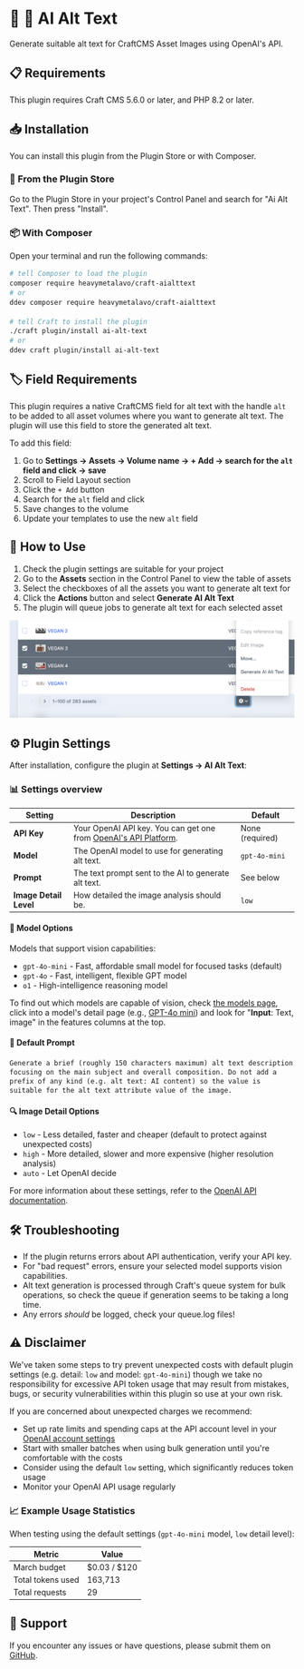 # 🤖 💬 AI Alt Text

Generate suitable alt text for CraftCMS Asset Images using OpenAI's API.

## 📋 Requirements

This plugin requires Craft CMS 5.6.0 or later, and PHP 8.2 or later.

## 📥 Installation

You can install this plugin from the Plugin Store or with Composer.

### 🛒 From the Plugin Store

Go to the Plugin Store in your project's Control Panel and search for "Ai Alt Text". Then press "Install".

### 📦 With Composer

Open your terminal and run the following commands:

```bash
# tell Composer to load the plugin
composer require heavymetalavo/craft-aialttext
# or
ddev composer require heavymetalavo/craft-aialttext

# tell Craft to install the plugin
./craft plugin/install ai-alt-text
# or
ddev craft plugin/install ai-alt-text
```

## 🏷️ Field Requirements

This plugin requires a native CraftCMS field for alt text with the handle `alt` to be added to all asset volumes where you want to generate alt text. The plugin will use this field to store the generated alt text.

To add this field:
1. Go to **Settings → Assets → Volume name → + Add → search for the `alt` field and click → save**
2. Scroll to Field Layout section
3. Click the `+ Add` button
4. Search for the `alt` field and click 
5. Save changes to the volume
6. Update your templates to use the new `alt` field

## 🚀 How to Use

1. Check the plugin settings are suitable for your project
2. Go to the **Assets** section in the Control Panel to view the table of assets
3. Select the checkboxes of all the assets you want to generate alt text for
4. Click the **Actions** button and select **Generate AI Alt Text**
5. The plugin will queue jobs to generate alt text for each selected asset

![CraftCMS asset library table with two assets selected and the 'Generate AI Alt Text' option visible in the dropdown.](craft-aialttext-example.png)

## ⚙️ Plugin Settings

After installation, configure the plugin at **Settings → AI Alt Text**:

### 📊 Settings overview

| Setting | Description | Default |
|---------|-------------|---------|
| **API Key** | Your OpenAI API key. You can get one from [OpenAI's API Platform](https://platform.openai.com/api-keys). | None (required) |
| **Model** | The OpenAI model to use for generating alt text. | `gpt-4o-mini` |
| **Prompt** | The text prompt sent to the AI to generate alt text. | See below |
| **Image Detail Level** | How detailed the image analysis should be. | `low` |

#### 🧠 Model Options
Models that support vision capabilities:
- `gpt-4o-mini` - Fast, affordable small model for focused tasks (default)
- `gpt-4o` - Fast, intelligent, flexible GPT model
- `o1` - High-intelligence reasoning model

To find out which models are capable of vision, check [the models page](https://platform.openai.com/docs/models), click into a model's detail page (e.g., [GPT-4o mini](https://platform.openai.com/docs/models/gpt-4o-mini)) and look for "**Input**: Text, image" in the features columns at the top.

#### 💬 Default Prompt
```
Generate a brief (roughly 150 characters maximum) alt text description focusing on the main subject and overall composition. Do not add a prefix of any kind (e.g. alt text: AI content) so the value is suitable for the alt text attribute value of the image.
```

#### 🔍 Image Detail Options
- `low` - Less detailed, faster and cheaper (default to protect against unexpected costs)
- `high` - More detailed, slower and more expensive (higher resolution analysis)
- `auto` - Let OpenAI decide

For more information about these settings, refer to the [OpenAI API documentation](https://platform.openai.com/docs/guides/images).

## 🛠️ Troubleshooting

- If the plugin returns errors about API authentication, verify your API key.
- For "bad request" errors, ensure your selected model supports vision capabilities.
- Alt text generation is processed through Craft's queue system for bulk operations, so check the queue if generation seems to be taking a long time.
- Any errors _should_ be logged, check your queue.log files!

## ⚠️ Disclaimer

We've taken some steps to try prevent unexpected costs with default plugin settings (e.g. detail: `low` and model: `gpt-4o-mini`) though we take no responsibility for excessive API token usage that may result from mistakes, bugs, or security vulnerabilities within this plugin so use at your own risk.

If you are concerned about unexpected charges we recommend:
- Set up rate limits and spending caps at the API account level in your [OpenAI account settings](https://platform.openai.com/account/billing/limits)
- Start with smaller batches when using bulk generation until you're comfortable with the costs
- Consider using the default `low` setting, which significantly reduces token usage
- Monitor your OpenAI API usage regularly

### 📈 Example Usage Statistics

When testing using the default settings (`gpt-4o-mini` model, `low` detail level):

| Metric | Value |
|--------|-------|
| March budget | $0.03 / $120 |
| Total tokens used | 163,713 |
| Total requests | 29 |

## 🙋 Support

If you encounter any issues or have questions, please submit them on [GitHub](https://github.com/heavymetalavo/craft-aialttext/issues).
